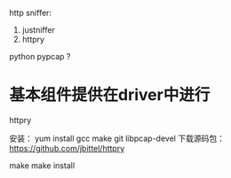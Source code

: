 
http sniffer:
1. justniffer
2. httpry


python pypcap ?


# 基本组件提供在driver中进行


httpry

安装：
yum install gcc make git libpcap-devel
下载源码包：
https://github.com/jbittel/httpry

make
make install
